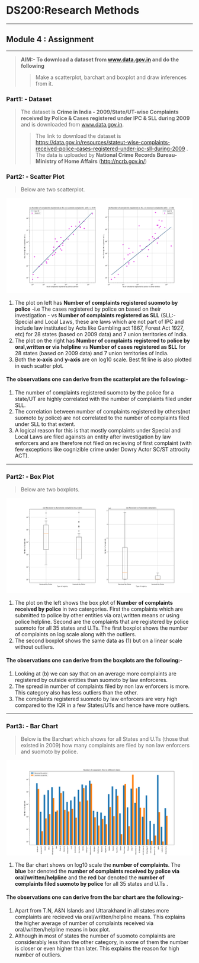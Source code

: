 # DS200:Research Methods
* * *
## Module 4 : Assignment
* * *

> **AIM:- To download a dataset from www.data.gov.in and do the following**
>> Make a scatterplot, barchart and boxplot and draw inferences from it.

### Part1: - Dataset
> The dataset is **Crime in India - 2009/State/UT-wise Complaints received by Police & Cases registered under IPC & SLL during 2009** and is  downloaded from www.data.gov.in.
>> The link to download the dataset is https://data.gov.in/resources/stateut-wise-complaints-received-police-cases-registered-under-ipc-sll-during-2009 .<br/> The data is uploaded by **National Crime Records Bureau- Ministry of Home Affairs** (http://ncrb.gov.in/)

### Part2: - Scatter Plot
> Below are two scatterplot.

![scatterplot](images/Figure_1.png)

1.  The plot on left has **Number of complaints registered suomoto by police** -i.e The cases registered by police on based on their investigation - vs **Number of complaints registered as SLL** (SLL:- Special and Local Laws, these are laws which are not part of IPC and include law instituted by Acts like Gambling act 1867, Forest Act 1927, etc) for 28 states (based on 2009 data) and 7 union territories of India.
2.  The plot on the right has **Number of complaints registered to police by oral,written or via helpline** vs **Number of cases registered as SLL**  for 28 states (based on 2009 data) and 7 union territories of India.
3. Both the **x-axis** and **y-axis** are on log10 scale. Best fit line is also plotted in each scatter plot.
#### The observations one can derive from the scatterplot are the following:-
1.  The number of complaints registered suomoto by the police for a state/UT are highly correlated with the number of complaints filed under SLL. 
2.  The correlation between number of complaints registered by others(not suomoto by police) are not correlated to the number of complaints filed under SLL to that extent.
3.  A logical reason for this is that mostly complaints under Special and Local Laws are filed againsts an entity after investigation by law enforcers and are therefore not filed on recieving of first complaint (with few exceptions like cognizible crime under Dowry Actor SC/ST attrocity ACT).

* * *

### Part2: - Box Plot
> Below are two boxplots.

![Boxplot](images/Figure_2.png)

1.  The plot on the left shows the box plot of **Number of complaints received by police** in two catergories. First the complaints which are submitted to police by other entities via oral,written means or using police helpline. Second are the complaints that are registered by police suomoto for all 35 states and U.Ts. The first boxplot shows the number of complaints on log scale along with the outliers.
2. The second boxplot shows the same data as (1) but on a linear scale without outliers.
#### The observations one can derive from the boxplots are the following:-
1.  Looking at (b) we can say that on an average more complaints are registered by outside entities than suomoto by law enforceres.
2.  The spread in number of complaints filed by non law enforcers is more. This category also has less outliers than the other.
3.  The complaints registered suomoto by law enforcers are very high compared to the IQR in a few States/UTs and hence have more outliers.


* * *
### Part3: - Bar Chart
> Below is the Barchart which shows for all States and U.Ts (those that existed in 2009) how many complaints are filed by non law enforcers and suomoto by police.

![Barchart](images/Figure_3.png)

1.  The Bar chart shows on log10 scale the **number of complaints**. The **blue** bar denoted the **number of complaints  received by police via oral/written/helpline** and the **red** bar denoted the **number of complaints filed suomoto by police** for all 35 states and U.Ts .

#### The observations one can derive from the bar chart are the following:-

1.  Apart from T.N, A&N Islands and Uttarakhand in all states more complaints are recieved via oral/written/helpline means. This explains the higher average of number of complaints received via oral/written/helpline means in box plot.
2.  Although in most of states the number of suomoto complaints are considerably less than the other category, in some of them the number is closer or even higher than later. This explains the reason for high number of outliers.



